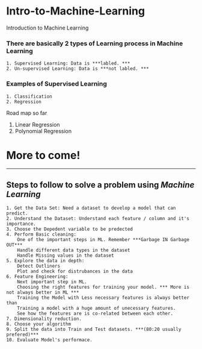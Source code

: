 # Intro-to-Machine-Learning
Introduction to Machine Learning

### There are basically 2 types of Learning process in Machine Learning
```
1. Supervised Learning: Data is ***labled. ***
2. Un-supervised Learning: Data is ***not labled. ***
```

### Examples of Supervised Learning
```
1. Classification
2. Regression
```


Road map so far
1. Linear Regression
2. Polynomial Regression

# More to come!
----------------

## Steps to follow to solve a problem using ***Machine Learning***
```
1. Get the Data Set: Need a dataset to develop a model that can predict.
2. Understand the Dataset: Understand each feature / column and it's importance.
3. Choose the Depedent variable to be predected
4. Perform Basic cleaning: 
	One of the important steps in ML. Remember ***Garbage IN Garbage OUT***
	Handle different data types in the dataset
	Handle Missing values in the dataset
5. Explore the data in depth:
    Detect Outliners
    Plot and check for distrubances in the data
6. Feature Engineering:
    Next important step in ML.
    Choosing the right features for training your model. *** More is not always better in ML ***
    Training the Model with Less necessary features is always better than 
    Training a model with a huge amount of unecessary features.
    See how the features are is co-related between each other.
7. Dimensionality reduction.
8. Choose your algorithm
9. Split the data into Train and Test datasets. ***(80:20 usually prefered)***
10. Evaluate Model's performace.
```

